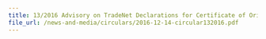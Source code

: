 ```yaml
---
title: 13/2016 Advisory on TradeNet Declarations for Certificate of Origin
file_url: /news-and-media/circulars/2016-12-14-circular132016.pdf
---
```

